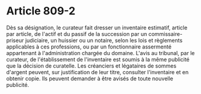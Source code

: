 # Article 809-2

Dès sa désignation, le curateur fait dresser un inventaire estimatif, article par article, de l'actif et du passif de la succession par un commissaire-priseur judiciaire, un huissier ou un notaire, selon les lois et règlements applicables à ces professions, ou par un fonctionnaire assermenté appartenant à l'administration chargée du domaine.   L'avis au tribunal, par le curateur, de l'établissement de l'inventaire est soumis à la même publicité que la décision de curatelle.   Les créanciers et légataires de sommes d'argent peuvent, sur justification de leur titre, consulter l'inventaire et en obtenir copie. Ils peuvent demander à être avisés de toute nouvelle publicité.